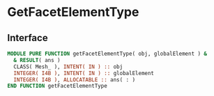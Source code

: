 # GetFacetElementType

## Interface

```fortran
MODULE PURE FUNCTION getFacetElementType( obj, globalElement ) &
  & RESULT( ans )
  CLASS( Mesh_ ), INTENT( IN ) :: obj
  INTEGER( I4B ), INTENT( IN ) :: globalElement
  INTEGER( I4B ), ALLOCATABLE :: ans( : )
END FUNCTION getFacetElementType
```
